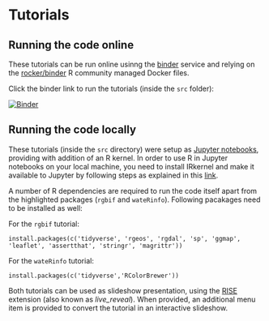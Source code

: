 # Tutorials

## Running the code online

These tutorials can be run online usinng the [binder](https://mybinder.org/) service and relying on the [rocker/binder](https://github.com/rocker-org/binder) R community managed Docker files. 

Click the binder link to run the tutorials (inside the `src` folder):

[![Binder](https://mybinder.org/badge.svg)](https://mybinder.org/v2/gh/inbo/lifewatch-meeting-2018/master?filepath=package_tutorials%2Fsrc)


## Running the code locally

These tutorials (inside the `src` directory) were setup as [Jupyter notebooks](https://jupyter.org/), providing with addition of an R kernel. In order to use R in Jupyter notebooks on your local machine, you need to install IRkernel and make it available to Jupyter by following steps as explained in this [link](https://irkernel.github.io/installation/).

A number of R dependencies are required to run the code itself apart from the highlighted packages (`rgbif` and `wateRinfo`). Following pacakages need to be installed as well:

For the `rgbif` tutorial:
```
install.packages(c('tidyverse', 'rgeos', 'rgdal', 'sp', 'ggmap', 'leaflet', 'assertthat', 'stringr', 'magrittr'))
```

For the `wateRinfo` tutorial:
```
install.packages(c('tidyverse','RColorBrewer'))
```

Both tutorials can be used as slideshow presentation, using the [RISE](https://github.com/damianavila/RISE) extension (also known as *live_reveal*). When provided, an additional menu item is provided to convert the tutorial in an interactive slideshow. 





